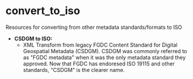 # convert_to_iso

Resources for converting from other metadata standards/formats to ISO
* **CSDGM to ISO:** 
  * XML Transform from legacy FGDC Content Standard for Digital Geospatial Metadata (CSDGM). CSDGM was commonly referred to as "FGDC metadata" when it was the only metadata standard they approved. Now that FGDC has endoresed ISO 19115 and other standards, "CSDGM" is the clearer name.
  
